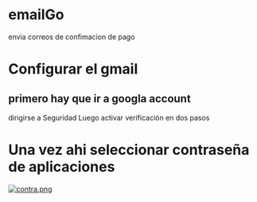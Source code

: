 # emailGo
envia correos de confimacion de pago 

# Configurar el gmail 
## primero hay que ir a googla account 
dirigirse a Seguridad 
Luego activar verificación en dos pasos
# Una vez ahi seleccionar contraseña de aplicaciones 
[![contra.png](https://i.postimg.cc/qvPkYYXz/contra.png)](https://postimg.cc/zykZHxQr)


